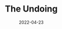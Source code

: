 ---
title: "The Undoing"
slug: the-undoing
excerpt: ""
category: "Watch"
subcategory: "Series"
date: "2022-04-23"
listingOnly: true
tags:
 - film
---
